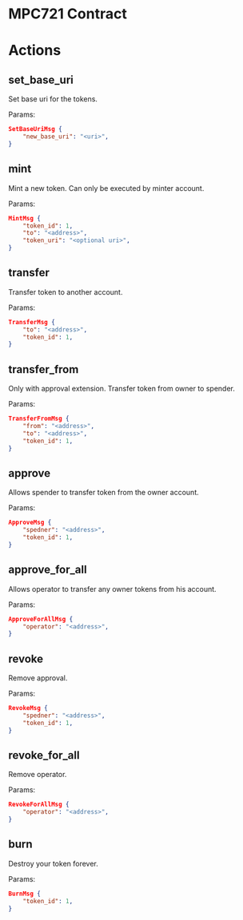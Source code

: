 # MPC721 Contract

# Actions

## set_base_uri
Set base uri for the tokens.

Params:
```json
SetBaseUriMsg {
    "new_base_uri": "<uri>",
}
```

## mint
Mint a new token. Can only be executed by minter account.

Params:
```json
MintMsg {
    "token_id": 1,
    "to": "<address>",
    "token_uri": "<optional uri>",
}
```

## transfer
Transfer token to another account.

Params:
```json
TransferMsg {
    "to": "<address>",
    "token_id": 1,
}
```

## transfer_from
Only with approval extension. Transfer token from owner to spender.

Params:
```json
TransferFromMsg {
    "from": "<address>",
    "to": "<address>",
    "token_id": 1,
}
```

## approve
Allows spender to transfer token from the owner account.

Params:
```json
ApproveMsg {
    "spedner": "<address>",
    "token_id": 1,
}
```

## approve_for_all
Allows operator to transfer any owner tokens from his account.

Params:
```json
ApproveForAllMsg {
    "operator": "<address>",
}
```

## revoke
Remove approval.

Params:
```json
RevokeMsg {
    "spedner": "<address>",
    "token_id": 1,
}
```

## revoke_for_all
Remove operator.

Params:
```json
RevokeForAllMsg {
    "operator": "<address>",
}
```

## burn
Destroy your token forever.

Params:
```json
BurnMsg {
    "token_id": 1,
}
```
